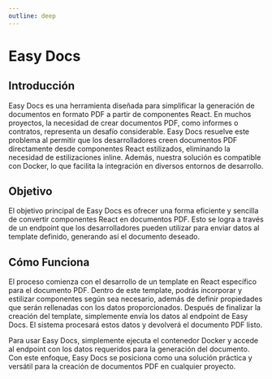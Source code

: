 ```yaml
---
outline: deep
---
```

# Easy Docs

## Introducción

Easy Docs es una herramienta diseñada para simplificar la generación de documentos en formato PDF a partir de componentes React. En muchos proyectos, la necesidad de crear documentos PDF, como informes o contratos, representa un desafío considerable. Easy Docs resuelve este problema al permitir que los desarrolladores creen documentos PDF directamente desde componentes React estilizados, eliminando la necesidad de estilizaciones inline. Además, nuestra solución es compatible con Docker, lo que facilita la integración en diversos entornos de desarrollo.

## Objetivo

El objetivo principal de Easy Docs es ofrecer una forma eficiente y sencilla de convertir componentes React en documentos PDF. Esto se logra a través de un endpoint que los desarrolladores pueden utilizar para enviar datos al template definido, generando así el documento deseado.

## Cómo Funciona

El proceso comienza con el desarrollo de un template en React específico para el documento PDF. Dentro de este template, podrás incorporar y estilizar componentes según sea necesario, además de definir propiedades que serán rellenadas con los datos proporcionados. Después de finalizar la creación del template, simplemente envía los datos al endpoint de Easy Docs. El sistema procesará estos datos y devolverá el documento PDF listo.

Para usar Easy Docs, simplemente ejecuta el contenedor Docker y accede al endpoint con los datos requeridos para la generación del documento. Con este enfoque, Easy Docs se posiciona como una solución práctica y versátil para la creación de documentos PDF en cualquier proyecto.